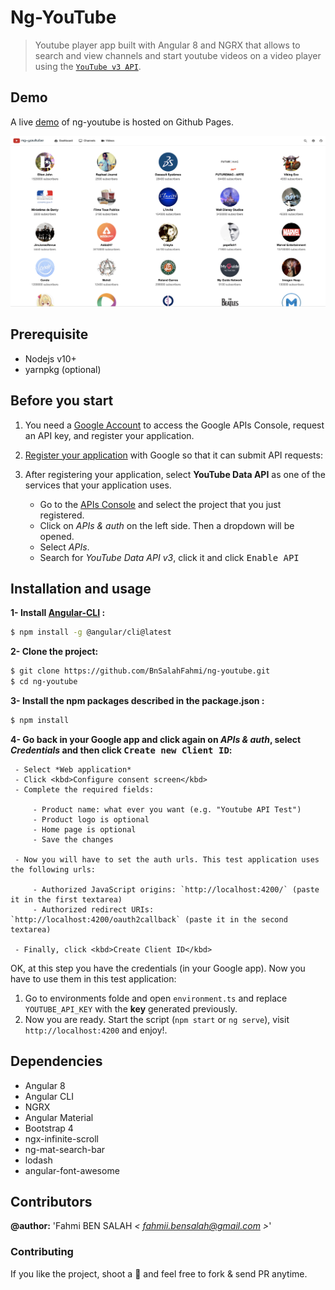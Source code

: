 # Ng-YouTube

> Youtube player app built with Angular 8 and NGRX that allows to search and view channels and start youtube videos on a video player using the [`YouTube v3 API`](https://developers.google.com/youtube/v3/).

## Demo

A live [demo](https://bnsalahfahmi.github.io/ng-youtube) of ng-youtube is hosted on Github Pages.

![alt text](src/assets/img/preview.png "Channels preview")

## Prerequisite
* Nodejs v10+
* yarnpkg (optional)

## Before you start

 1. You need a [Google Account](https://www.google.com/accounts/NewAccount) to access the Google APIs Console, request an API key, and register your application.
 2. [Register your application](https://console.developers.google.com/project) with Google so that it can submit API requests:
 3. After registering your application, select **YouTube Data API** as one of the services that your application uses.

     - Go to the [APIs Console](https://console.developers.google.com/project) and select the project that you just registered.
     - Click on *APIs & auth* on the left side. Then a dropdown will be opened.
     - Select *APIs*.
     - Search for *YouTube Data API v3*, click it and click <kbd>Enable API</kbd>



## Installation and usage

**1- Install [Angular-CLI](https://github.com/angular/angular-cli) :**

```bash
$ npm install -g @angular/cli@latest
```

**2- Clone the project:**

```bash
$ git clone https://github.com/BnSalahFahmi/ng-youtube.git
$ cd ng-youtube
```

**3- Install the npm packages described in the package.json :**

```bash
$ npm install
```

**4- Go back in your Google app and click again on *APIs & auth*, select *Credentials* and then click <kbd>Create new Client ID</kbd>:**

     - Select *Web application*
     - Click <kbd>Configure consent screen</kbd>
     - Complete the required fields:

         - Product name: what ever you want (e.g. "Youtube API Test")
         - Product logo is optional
         - Home page is optional
         - Save the changes

     - Now you will have to set the auth urls. This test application uses the following urls:

         - Authorized JavaScript origins: `http://localhost:4200/` (paste it in the first textarea)
         - Authorized redirect URIs: `http://localhost:4200/oauth2callback` (paste it in the second textarea)

     - Finally, click <kbd>Create Client ID</kbd>


OK, at this step you have the credentials (in your Google app). Now you have to use them in this test application:

 1. Go to environments folde and open `environment.ts` and replace `YOUTUBE_API_KEY` with the **key** generated previously.
 2. Now you are ready. Start the script (`npm start` or `ng serve`), visit `http://localhost:4200` and enjoy!.

 
## Dependencies
- Angular 8
- Angular CLI
- NGRX
- Angular Material
- Bootstrap 4
- ngx-infinite-scroll
- ng-mat-search-bar
- lodash
- angular-font-awesome

## Contributors  

**@author:** 'Fahmi BEN SALAH *< [fahmii.bensalah@gmail.com](mailto:fahmii.bensalah@gmail.com) >*' 

### Contributing
If you like the project, shoot a :star2: and feel free to fork & send PR anytime.
